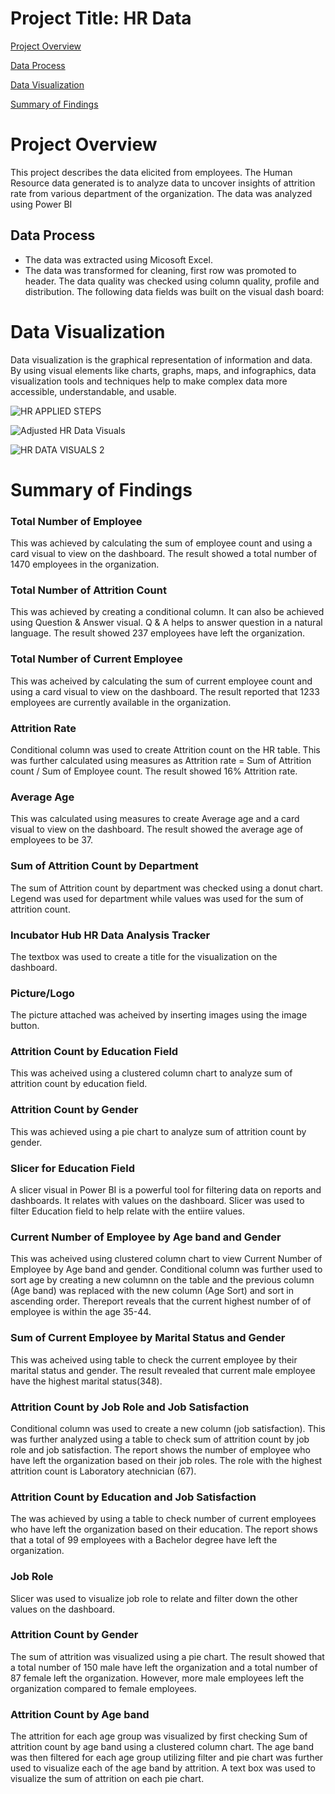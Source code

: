 # Project Title: HR Data

[Project Overview](#project-overview)

[Data Process](#data-process)

[Data Visualization](#data-visualization)

[Summary of Findings](#summary-of-findings)


# Project Overview
This project describes the data elicited from employees. The Human Resource data generated is to analyze data to uncover insights of attrition rate from various department of the organization. The data was analyzed using Power BI 

## Data Process
- The data was extracted using Micosoft Excel.
- The data was transformed for cleaning, first row was promoted to header. The data quality was checked using column quality, profile and distribution. The following data fields was built on the visual dash board:

# Data Visualization
Data visualization is the graphical representation of information and data. By using visual elements like charts, graphs, maps, and infographics, data visualization tools and techniques help to make complex data more accessible, understandable, and usable. 

![HR APPLIED STEPS](https://github.com/user-attachments/assets/b6009476-3597-4070-b6e3-de15532c29bb)

![Adjusted HR Data Visuals](https://github.com/user-attachments/assets/f671824f-c530-4d68-a7e2-6851eb9da1ff)

![HR DATA VISUALS 2](https://github.com/user-attachments/assets/9723aad0-8dcd-40e5-8103-af65bf3850d6)

# Summary of Findings
### Total Number of Employee 
This was achieved by calculating the sum of employee count and using a card visual to view on the dashboard. The result showed a total number of 1470 employees in the organization.

### Total Number of Attrition Count
This was achieved by creating a conditional column. It can also be achieved using Question & Answer visual. Q & A helps to answer question in a natural language. The result showed 237 employees have left the organization.

### Total Number of Current Employee
This was acheived by calculating the sum of current employee count and using a card visual to view on the dashboard. The result reported that 1233 employees are currently available in the organization.

### Attrition Rate
Conditional column was used to create Attrition count on the HR table. This was further calculated using measures as Attrition rate = Sum of Attrition count / Sum of Employee count. The result showed 16% Attrition rate.

### Average Age 
This was calculated using measures to create Average age and a card visual to view on the dashboard. The result showed the average age of employees to be 37.

### Sum of Attrition Count by Department
The sum of Attrition count by department was checked using a donut chart. Legend was used for department while values was used for the sum of attrition count.

### Incubator Hub HR Data Analysis Tracker
The textbox was used to create a title for the visualization on the dashboard.

### Picture/Logo
The picture attached was acheived by inserting images using the image button.

### Attrition Count by Education Field
This was acheived using a clustered column chart to analyze sum of attrition count by education field.

### Attrition Count by Gender
This was achieved using a pie chart to analyze sum of attrition count by gender.

### Slicer for Education Field
A slicer visual in Power BI is a powerful tool for filtering data on reports and dashboards. It relates with values on the dashboard. Slicer was used to filter Education field to help relate with the entiire values.

### Current Number of Employee by Age band and Gender
This was acheived using clustered column chart to view Current Number of Employee by Age band and gender. Conditional column was further used to sort age by creating a new columnn on the table and the previous column (Age band) was replaced with the new column (Age Sort) and sort in ascending order. Thereport reveals that the current highest number of of employee is within the age 35-44. 

### Sum of Current Employee by Marital Status and Gender
This was acheived using table to check the current employee by their marital status and gender. The result revealed that current male employee have the highest marital status(348).

### Attrition Count by Job Role and Job Satisfaction
Conditional column was used to create a new column (job satisfaction). This was further analyzed using a table to check sum of attrition count by job role and job satisfaction. The report shows the number of employee who have left the organization based on their job roles. The role with the highest attrition count is Laboratory atechnician (67).

### Attrition Count by Education and Job Satisfaction
The was achieved by using a table to check number of current employees who have left the organization based on their education. The report shows that a total of 99 employees with a Bachelor degree have left the organization.

### Job Role
Slicer was used to visualize job role to relate  and filter down the other values on the dashboard.

### Attrition Count by Gender
The sum of attrition was visualized using a pie chart. The result showed that a total number of 150 male have left the organization and a total number of 87 female left the organization. However, more male employees left the organization compared to female employees.
### Attrition Count by Age band
The attrition for each age group was visualized by first checking Sum of attrition count by age band using a clustered column chart. The age band was then filtered for each age group utilizing filter and pie chart was further used to visualize each of the age band by attrition. A text box was used to visualize the sum of attrition on each pie chart.

